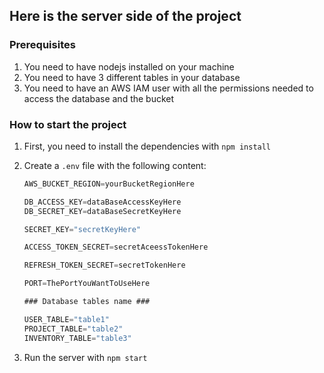 ## Here is the server side of the project

### Prerequisites

1. You need to have nodejs installed on your machine
2. You need to have 3 different tables in your database
3. You need to have an AWS IAM user with all the permissions needed to access the database and the bucket

### How to start the project

1. First, you need to install the dependencies with `npm install`
2. Create a `.env` file with the following content:
    ```js
    AWS_BUCKET_REGION=yourBucketRegionHere

    DB_ACCESS_KEY=dataBaseAccessKeyHere
    DB_SECRET_KEY=dataBaseSecretKeyHere

    SECRET_KEY="secretKeyHere"

    ACCESS_TOKEN_SECRET=secretAceessTokenHere

    REFRESH_TOKEN_SECRET=secretTokenHere

    PORT=ThePortYouWantToUseHere

    ### Database tables name ###

    USER_TABLE="table1"
    PROJECT_TABLE="table2"
    INVENTORY_TABLE="table3"
    ```

3. Run the server with `npm start`